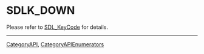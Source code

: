# SDLK_DOWN

Please refer to [SDL_KeyCode](SDL_KeyCode) for details.

----
[CategoryAPI](CategoryAPI), [CategoryAPIEnumerators](CategoryAPIEnumerators)

